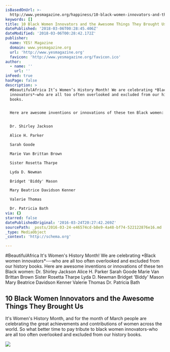 ```yaml
---
isBasedOnUrl: >-
  http://www.yesmagazine.org/happiness/10-black-women-innovators-and-the-awesome-things-they-brought-us-20160321
keywords: []
title: 10 Black Women Innovators and the Awesome Things They Brought Us
datePublished: '2018-03-06T00:28:45.406Z'
dateModified: '2018-03-06T00:28:42.172Z'
publisher:
  name: YES! Magazine
  domain: www.yesmagazine.org
  url: 'http://www.yesmagazine.org'
  favicon: 'http://www.yesmagazine.org/favicon.ico'
author:
  - name: ''
    url: ''
inFeed: true
hasPage: false
description: >
  #BeautifulAfrica It’s Women’s History Month! We are celebrating *Black women
  innovators*—who are all too often overlooked and excluded from our history
  books. 


  Here are awesome inventions or innovations of these ten Black women:


  Dr. Shirley Jackson

  Alice H. Parker

  Sarah Goode

  Marie Van Brittan Brown

  Sister Rosetta Tharpe

  Lyda D. Newman

  Bridget 'Biddy' Mason

  Mary Beatrice Davidson Kenner

  Valerie Thomas

  Dr. Patricia Bath
via: {}
starred: false
datePublishedOriginal: '2016-03-24T20:27:42.269Z'
sourcePath: _posts/2016-03-24-e46574cd-b8e9-4a48-bf74-522122876e16.md
_type: MediaObject
_context: 'http://schema.org'

---
```

\#BeautifulAfrica It's Women's History Month! We are celebrating \*Black women innovators\*---who are all too often overlooked and excluded from our history books. 
Here are awesome inventions or innovations of these ten Black women:
Dr. Shirley Jackson
Alice H. Parker
Sarah Goode
Marie Van Brittan Brown
Sister Rosetta Tharpe
Lyda D. Newman
Bridget 'Biddy' Mason
Mary Beatrice Davidson Kenner
Valerie Thomas
Dr. Patricia Bath

<article style=""><h1>10 Black Women Innovators and the Awesome Things They Brought Us</h1><p>It's Women's History Month, and for the month of March people are celebrating the great achievements and contributions of women across the world. So what better time to pay tribute to black women innovators-who are all too often overlooked and excluded from our history books.</p><img src="https://s3-us-west-2.amazonaws.com/the-grid-img/p/a8e69583fa5d3bb79297b6bb29cb8b41ff5e2c20.jpg" /></article>